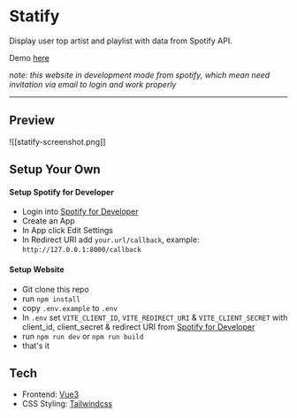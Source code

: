 # Statify
Display user top artist and playlist with data from Spotify API.

Demo [here](https://statify.strbagus.com)

*note: this website in development mode from spotify, which mean need invitation via email to login and work properly*

---

## Preview
![[statify-screenshot.png]]

## Setup Your Own
#### Setup Spotify for Developer
- Login into [Spotify for Developer](https://developer.spotify.com/dashboard)
- Create an App
- In App click Edit Settings
- In Redirect URI add `your.url/callback`, example: `http://127.0.0.1:8000/callback`

#### Setup Website
- Git clone this repo
- run `npm install`
- copy `.env.example` to  `.env`
- In `.env` set  `VITE_CLIENT_ID`, `VITE_REDIRECT_URI` & `VITE_CLIENT_SECRET` with client_id, client_secret & redirect URI from [Spotify for Developer](https://developer.spotify.com/dashboard)
- run `npm run dev` or `npm run build`
- that's it


## Tech
- Frontend: [Vue3](https://vuejs.org/)
- CSS Styling: [Tailwindcss](https://tailwindcss.com/)
